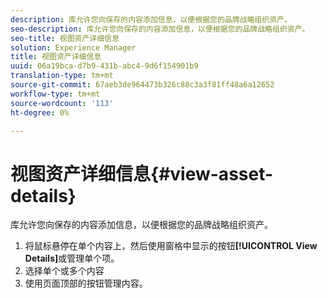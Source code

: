 ```yaml
---
description: 库允许您向保存的内容添加信息，以便根据您的品牌战略组织资产。
seo-description: 库允许您向保存的内容添加信息，以便根据您的品牌战略组织资产。
seo-title: 视图资产详细信息
solution: Experience Manager
title: 视图资产详细信息
uuid: 06a19bca-d7b9-431b-abc4-9d6f154901b9
translation-type: tm+mt
source-git-commit: 67aeb3de964473b326c88c3a3f81ff48a6a12652
workflow-type: tm+mt
source-wordcount: '113'
ht-degree: 0%

---
```



# 视图资产详细信息{#view-asset-details}

库允许您向保存的内容添加信息，以便根据您的品牌战略组织资产。

1. 将鼠标悬停在单个内容上，然后使用窗格中显示的按钮&#x200B;**[!UICONTROL View Details]**&#x200B;或管理单个项。
1. 选择单个或多个内容
1. 使用页面顶部的按钮管理内容。
